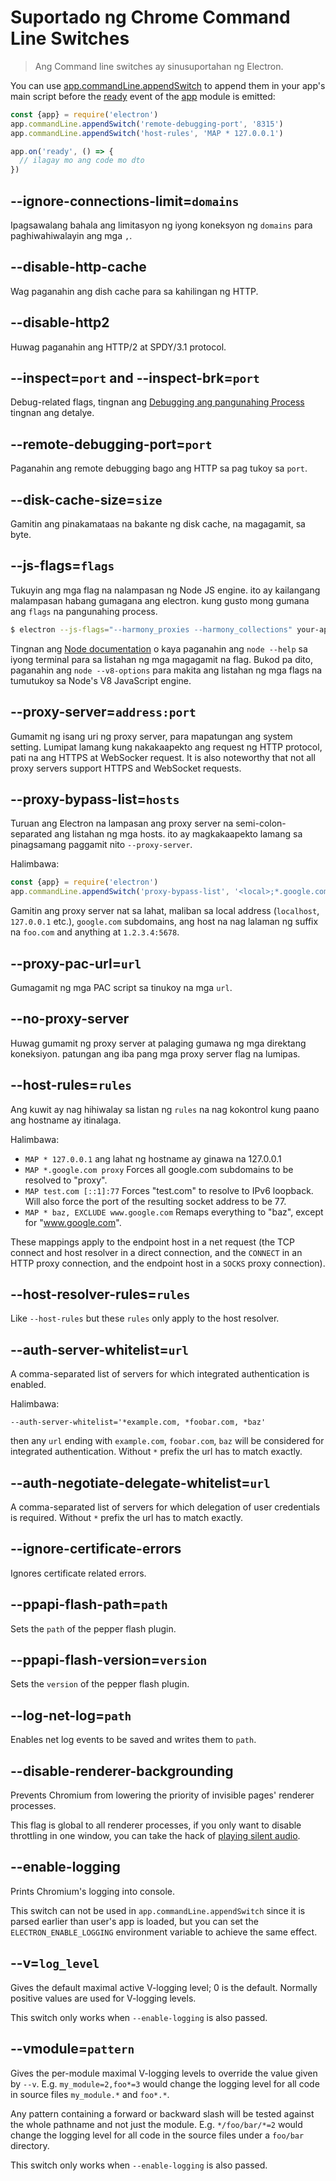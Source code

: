 # Suportado ng Chrome Command Line Switches

> Ang Command line switches ay sinusuportahan ng Electron.

You can use [app.commandLine.appendSwitch](app.md#appcommandlineappendswitchswitch-value) to append them in your app's main script before the [ready](app.md#event-ready) event of the [app](app.md) module is emitted:

```javascript
const {app} = require('electron')
app.commandLine.appendSwitch('remote-debugging-port', '8315')
app.commandLine.appendSwitch('host-rules', 'MAP * 127.0.0.1')

app.on('ready', () => {
  // ilagay mo ang code mo dto
})
```

## --ignore-connections-limit=`domains`

Ipagsawalang bahala ang limitasyon ng iyong koneksyon ng `domains` para paghiwahiwalayin ang mga `,`.

## --disable-http-cache

Wag paganahin ang dish cache para sa kahilingan ng HTTP.

## --disable-http2

Huwag paganahin ang HTTP/2 at SPDY/3.1 protocol.

## --inspect=`port` and --inspect-brk=`port`

Debug-related flags, tingnan ang [Debugging ang pangunahing Process](../tutorial/debugging-main-process.md) tingnan ang detalye.

## --remote-debugging-port=`port`

Paganahin ang remote debugging bago ang HTTP sa pag tukoy sa `port`.

## --disk-cache-size=`size`

Gamitin ang pinakamataas na bakante ng disk cache, na magagamit, sa byte.

## --js-flags=`flags`

Tukuyin ang mga flag na nalampasan ng Node JS engine. ito ay kailangang malampasan habang gumagana ang electron. kung gusto mong gumana ang `flags` na pangunahing process.

```bash
$ electron --js-flags="--harmony_proxies --harmony_collections" your-app
```

Tingnan ang [Node documentation](https://nodejs.org/api/cli.html) o kaya paganahin ang `node --help` sa iyong terminal para sa listahan ng mga magagamit na flag. Bukod pa dito, paganahin ang `node --v8-options` para makita ang listahan ng mga flags na tumutukoy sa Node's V8 JavaScript engine.

## --proxy-server=`address:port`

Gumamit ng isang uri ng proxy server, para mapatungan ang system setting. Lumipat lamang kung nakakaapekto ang request ng HTTP protocol, pati na ang HTTPS at WebSocker request. It is also noteworthy that not all proxy servers support HTTPS and WebSocket requests.

## --proxy-bypass-list=`hosts`

Turuan ang Electron na lampasan ang proxy server na semi-colon-separated ang listahan ng mga hosts. ito ay magkakaapekto lamang sa pinagsamang paggamit nito `--proxy-server`.

Halimbawa:

```javascript
const {app} = require('electron')
app.commandLine.appendSwitch('proxy-bypass-list', '<local>;*.google.com;*foo.com;1.2.3.4:5678')
```

Gamitin ang proxy server nat sa lahat, maliban sa local address (`localhost`, `127.0.0.1` etc.), `google.com` subdomains, ang host na nag lalaman ng suffix na `foo.com` and anything at `1.2.3.4:5678`.

## --proxy-pac-url=`url`

Gumagamit ng mga PAC script sa tinukoy na mga `url`.

## --no-proxy-server

Huwag gumamit ng proxy server at palaging gumawa ng mga direktang koneksiyon. patungan ang iba pang mga proxy server flag na lumipas.

## --host-rules=`rules`

Ang kuwit ay nag hihiwalay sa listan ng `rules` na nag kokontrol kung paano ang hostname ay itinalaga.

Halimbawa:

* `MAP * 127.0.0.1` ang lahat ng hostname ay ginawa na 127.0.0.1
* `MAP *.google.com proxy` Forces all google.com subdomains to be resolved to "proxy".
* `MAP test.com [::1]:77` Forces "test.com" to resolve to IPv6 loopback. Will also force the port of the resulting socket address to be 77.
* `MAP * baz, EXCLUDE www.google.com` Remaps everything to "baz", except for "www.google.com".

These mappings apply to the endpoint host in a net request (the TCP connect and host resolver in a direct connection, and the `CONNECT` in an HTTP proxy connection, and the endpoint host in a `SOCKS` proxy connection).

## --host-resolver-rules=`rules`

Like `--host-rules` but these `rules` only apply to the host resolver.

## --auth-server-whitelist=`url`

A comma-separated list of servers for which integrated authentication is enabled.

Halimbawa:

    --auth-server-whitelist='*example.com, *foobar.com, *baz'
    

then any `url` ending with `example.com`, `foobar.com`, `baz` will be considered for integrated authentication. Without `*` prefix the url has to match exactly.

## --auth-negotiate-delegate-whitelist=`url`

A comma-separated list of servers for which delegation of user credentials is required. Without `*` prefix the url has to match exactly.

## --ignore-certificate-errors

Ignores certificate related errors.

## --ppapi-flash-path=`path`

Sets the `path` of the pepper flash plugin.

## --ppapi-flash-version=`version`

Sets the `version` of the pepper flash plugin.

## --log-net-log=`path`

Enables net log events to be saved and writes them to `path`.

## --disable-renderer-backgrounding

Prevents Chromium from lowering the priority of invisible pages' renderer processes.

This flag is global to all renderer processes, if you only want to disable throttling in one window, you can take the hack of [playing silent audio](https://github.com/atom/atom/pull/9485/files).

## --enable-logging

Prints Chromium's logging into console.

This switch can not be used in `app.commandLine.appendSwitch` since it is parsed earlier than user's app is loaded, but you can set the `ELECTRON_ENABLE_LOGGING` environment variable to achieve the same effect.

## --v=`log_level`

Gives the default maximal active V-logging level; 0 is the default. Normally positive values are used for V-logging levels.

This switch only works when `--enable-logging` is also passed.

## --vmodule=`pattern`

Gives the per-module maximal V-logging levels to override the value given by `--v`. E.g. `my_module=2,foo*=3` would change the logging level for all code in source files `my_module.*` and `foo*.*`.

Any pattern containing a forward or backward slash will be tested against the whole pathname and not just the module. E.g. `*/foo/bar/*=2` would change the logging level for all code in the source files under a `foo/bar` directory.

This switch only works when `--enable-logging` is also passed.